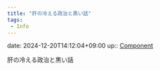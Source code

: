 ```yaml
---
title: "肝の冷える政治と黒い話"
tags:
 - Info
---
```


date: 2024-12-20T14:12:04+09:00
up:: [Component](../Bar/Novel/Chaos/Component.md)

肝の冷える政治と黒い話